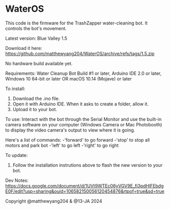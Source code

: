 # WaterOS
This code is the firmware for the TrashZapper water-cleaning bot. It controls the bot's movement.

Latest version: Blue Valley 1.5

Download it here:
https://github.com/matthewyang204/WaterOS/archive/refs/tags/1.5.zip

No hardware build available yet.

Requirements:
Water Cleanup Bot Build #1 or later,
Arduino IDE 2.0 or later,
Windows 10 64-bit or later OR macOS 10.14 (Mojave) or later

To install:
1. Download the .ino file.
2. Open it with Arduino IDE. When it asks to create a folder, allow it.
3. Upload it to your bot.

To use: Interact with the bot through the Serial Monitor and use the built-in camera software on your computer (Windows Camera or Mac Photobooth) to display the video camera's output to view where it is going.

Here's a list of commands:
-'forward' to go forward
-'stop' to stop all motors and park bot
-'left' to go left
-'right' to go right

To update:
1. Follow the installation instrutions above to flash the new version to your bot.

Dev Notes: https://docs.google.com/document/d/1UVt9WTEc06yVGV9E_fi3pdHlFEbdgE0F/edit?usp=sharing&ouid=106582150056120454876&rtpof=true&sd=true

Copyright @matthewyang204 & @13-JA 2024
